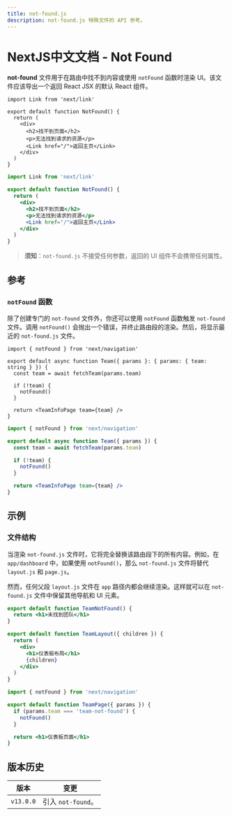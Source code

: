 ```yaml
---
title: not-found.js
description: not-found.js 特殊文件的 API 参考。
---
```


# NextJS中文文档 - Not Found

**not-found** 文件用于在路由中找不到内容或使用 `notFound` 函数时渲染 UI。该文件应该导出一个返回 React JSX 的默认 React 组件。

```tsx switcher
import Link from 'next/link'

export default function NotFound() {
  return (
    <div>
      <h2>找不到页面</h2>
      <p>无法找到请求的资源</p>
      <Link href="/">返回主页</Link>
    </div>
  )
}
```

```jsx switcher
import Link from 'next/link'

export default function NotFound() {
  return (
    <div>
      <h2>找不到页面</h2>
      <p>无法找到请求的资源</p>
      <Link href="/">返回主页</Link>
    </div>
  )
}
```

> **须知**：`not-found.js` 不接受任何参数，返回的 UI 组件不会携带任何属性。

## 参考

### `notFound` 函数

除了创建专门的 `not-found` 文件外，你还可以使用 `notFound` 函数触发 `not-found` 文件。调用 `notFound()` 会抛出一个错误，并终止路由段的渲染。然后，将显示最近的 `not-found.js` 文件。

<AppOnly>

```tsx switcher
import { notFound } from 'next/navigation'

export default async function Team({ params }: { params: { team: string } }) {
  const team = await fetchTeam(params.team)

  if (!team) {
    notFound()
  }

  return <TeamInfoPage team={team} />
}
```

```jsx switcher
import { notFound } from 'next/navigation'

export default async function Team({ params }) {
  const team = await fetchTeam(params.team)

  if (!team) {
    notFound()
  }

  return <TeamInfoPage team={team} />
}
```

</AppOnly>

## 示例

### 文件结构

当渲染 `not-found.js` 文件时，它将完全替换该路由段下的所有内容。例如，在 `app/dashboard` 中，如果使用 `notFound()`，那么 `not-found.js` 文件将替代 `layout.js` 和 `page.js`。

然而，任何父段 `layout.js` 文件在 `app` 路径内都会继续渲染。这样就可以在 `not-found.js` 文件中保留其他导航和 UI 元素。

```jsx
export default function TeamNotFound() {
  return <h1>未找到团队</h1>
}
```

```jsx
export default function TeamLayout({ children }) {
  return (
    <div>
      <h1>仪表板布局</h1>
      {children}
    </div>
  )
}
```

```jsx
import { notFound } from 'next/navigation'

export default function TeamPage({ params }) {
  if (params.team === 'team-not-found') {
    notFound()
  }

  return <h1>仪表板页面</h1>
}
```

## 版本历史

| 版本      | 变更               |
| --------- | ------------------ |
| `v13.0.0` | 引入 `not-found`。 |
